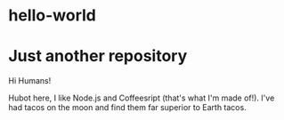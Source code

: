 # hello-world
Just another repository
==============

Hi Humans!

Hubot here, I like Node.js and Coffeesript (that's what I'm made of!).
I've had tacos on the moon and find them far superior to Earth tacos.
